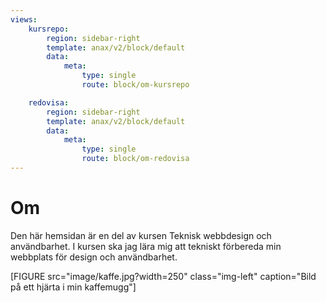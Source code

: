 ```yaml
---
views:
    kursrepo:
        region: sidebar-right
        template: anax/v2/block/default
        data:
            meta:
                type: single
                route: block/om-kursrepo

    redovisa:
        region: sidebar-right
        template: anax/v2/block/default
        data:
            meta:
                type: single
                route: block/om-redovisa
---
```

Om
=========================

Den här hemsidan är en del av kursen Teknisk webbdesign och användbarhet. I kursen ska jag lära mig att tekniskt förbereda min webbplats för design och användbarhet.

[FIGURE src="image/kaffe.jpg?width=250" class="img-left" caption="Bild på ett hjärta i min kaffemugg"]
